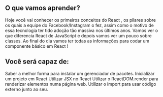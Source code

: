 ## O que vamos aprender?
Hoje você vai conhecer os primeiros conceitos do React , os pilares sobre os quais a equipe do Facebook/Instagram o fez, assim como o motivo de essa tecnologia ter tido adoção tão massiva nos últimos anos.
Vamos ver o que diferencia React de JavaScript e depois vamos ver um pouco sobre classes. Ao final do dia vamos ter todas as informações para codar um componente básico em React !

## Você será capaz de:
Saber a melhor forma para instalar um gerenciador de pacotes.
Inicializar um projeto em React
Utilizar JSX no React
Utilizar o ReactDOM.render para renderizar elementos numa página web.
Utilizar o import para usar código externo junto ao seu.